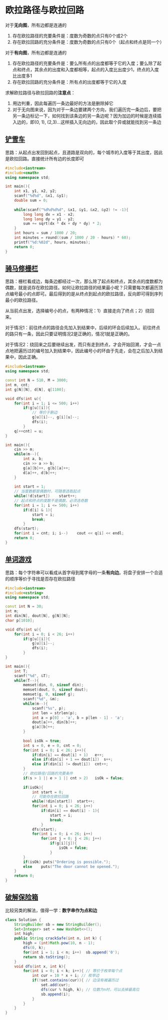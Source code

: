 # 欧拉路径与欧拉回路

对于**无向图**，所有边都是连通的

1. 存在欧拉路径的充要条件是：度数为奇数的点只有0个或2个
2. 存在欧拉回路的充分条件是：度数为奇数的点只有0个（起点和终点是同一个）

对于**有向图**，所有边都是连通的

1. 存在欧拉路径的充要条件是：要么所有点的出度都等于它的入度；要么除了起点和终点，其余点的出度和入度都相等，起点的入度比出度少1，终点的入度比出度多1
2. 存在欧拉回路的充分条件是：所有点的出度都等于它的入度

求解欧拉路径与欧拉回路的**注意点**：

1. 用边判重，因此每遍历一条边最好的方法是删除掉它
2. 对于无向图来说，因为对于一条边要建两个方向，我们遍历完一条边后，要把另一条边标记一下，如何找到该条边的另一条边呢？因为加边的时候是连续插入边的，即(0, 1), (2,3)...这样插入无向边的，因此取个异或就能找到另一条边



## [铲雪车](https://www.acwing.com/problem/content/1125/)

思路：从起点出发回到起点，且道路是双向的，每个城市的入度等于其出度，因此是欧拉回路。直接统计所有边的长度即可

```c++
#include<iostream>
#include<cmath>
using namespace std;

int main(){
    int x1, y1, x2, y2;
    scanf("%d%d", &x1, &y1);
    double sum = 0;
    
    while(scanf("%d%d%d%d", &x1, &y1, &x2, &y2) != -1){
        long long dx = x1 - x2;
        long long dy = y1 - y2;
        sum += sqrt(dx * dx + dy * dy) * 2;
    }
    int hours = sum / 1000 / 20;
    int minutes = round((sum / 1000 / 20 - hours) * 60);
    printf("%d:%02d", hours, minutes);
    return 0;
}
```



## [骑马修栅栏](https://www.acwing.com/problem/content/1126/)

思路：栅栏看成边，每条边都经过一次，那么除了起点和终点，其余点的度数都为偶数，就是说存在欧拉路径。如何让欧拉路径的结果最小呢？只需要每次都遍历顶点编号最小的点即可。最后得到的是从终点到起点的欧拉路径，反向即可得到序列最小的欧拉路径。

从当前点出发，选择编号小的点，有两种情况：1）直接走向了终点；2）绕回来。

对于情况1：前往终点的路径会先加入到结果中，后续的环会后续加入。前往终点的路只有一条，因此只要证明情况2是正确的，情况1就是正确的。

对于情况2：绕回来之后要继续出发，而只有走到终点，才会开始回溯，才会一点点地把遍历过的编号加入到结果中，因此编号小的环由于先走，会在之后加入到结果中，因此正确。

```c++
#include<iostream>
using namespace std;

const int N = 510, M = 3000;
int m, cnt;
int g[N][N], d[N], q[1100];

void dfs(int u){
    for(int i = 1; i <= 500; i++)
        if(g[u][i]){
            // 等价于删边
            g[u][i]--, g[i][u]--;
            dfs(i);
        }
    q[++cnt] = u;
}

int main(){
    cin >> m;
    while(m--){
        int a, b;
        cin >> a >> b;
        g[a][b]++, g[b][a]++;
        d[a]++, d[b]++;
    }
    
    int start = 1;
    // 当度数都是偶数时，可随意选取起点
    while(!d[start])    start++;
    // 起点和终点的度数不是偶数，必须选奇数
    for(int i = 1; i <= 500; i++)
        if(d[i] & 1){
            start = i;
            break;
        }
    dfs(start);
    for(int i = cnt; i; i--)    cout << q[i] << endl;
    return 0;
}
```



## [单词游戏](https://www.acwing.com/problem/content/description/1187/)

思路：每个字符串可以看成从首字母到尾字母的一条**有向边**。将盘子安排一个合适的顺序等价于寻找是否存在欧拉路径

```c++
#include<iostream>
#include<cstring>
using namespace std;

const int N = 30;
int m;
int din[N], dout[N], g[N][N];
char p[1010];

void dfs(int u){
    for(int i = 0; i < 26; i++)
        if(g[u][i]){
            g[u][i]--;
            dfs(i);
        }
}

int main(){
    int T;
    scanf("%d", &T);
    while(T--){
        memset(din, 0, sizeof din);
        memset(dout, 0, sizeof dout);
        memset(g, 0, sizeof g);
        scanf("%d", &m);
        while(m--){
            scanf("%s", p);
            int len = strlen(p);
            int a = p[0] - 'a', b = p[len - 1] - 'a';
            dout[a]++, din[b]++;
            g[a][b]++;
        }
        
        bool isOk = true;
        int s = 0, e = 0, cnt = 0;
        for(int i = 0; i < 26; i++){
            if(din[i] == dout[i] + 1)   e++;
            else if(din[i] + 1 == dout[i])  s++;
            else if(din[i] != dout[i])  cnt++;
        }
        // 欧拉路径/回路的充要条件
        if(s > 1 || e > 1 || cnt > 2)   isOk = false;
        
        if(isOk){
            int start = 0;
            // 可能存在欧拉回路
            while(!din[start])  start++;
            for(int i = 0; i < 26; i++)
                if(din[i] == dout[i] - 1){
                    start = i;
                    break;
                }
            dfs(start);
            for(int i = 0; i < 26; i++)
                for(int j = 0; j < 26; j++)
                    if(g[i][j]){
                        isOk = false;
                    }
        }
        if(isOk) puts("Ordering is possible.");
        else    puts("The door cannot be opened.");
    }
    return 0;
}
```



## [破解保险箱](https://leetcode-cn.com/problems/cracking-the-safe/)

比较另类的解法，值得一学：**数字串作为点和边**

```java
class Solution {
    StringBuilder sb = new StringBuilder();
    Set<Integer> set = new HashSet<>();
    int high;
    public String crackSafe(int n, int k) {
        high = (int)Math.pow(10, n - 1);
        dfs(0, k);
        for(int i = 1; i < n; i++)  sb.append('0');
        return sb.toString();
    }
    void dfs(int x, int k){
        for(int i = 0; i < k; i++){ // 等价于枚举每个点
            int cur = 10 * x + i; // 枚举边
            if(!set.contains(cur)){ // 边没有被遍历过
                set.add(cur);
                dfs(cur % high, k); // 位数为n时，可以去掉最高位
                sb.append(i);
            }
        }
    }
}
```

